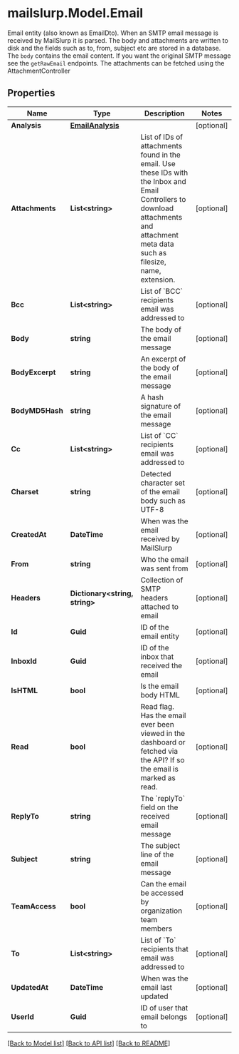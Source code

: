 # mailslurp.Model.Email
Email entity (also known as EmailDto). When an SMTP email message is received by MailSlurp it is parsed. The body and attachments are written to disk and the fields such as to, from, subject etc are stored in a database. The `body` contains the email content. If you want the original SMTP message see the `getRawEmail` endpoints. The attachments can be fetched using the AttachmentController
## Properties

Name | Type | Description | Notes
------------ | ------------- | ------------- | -------------
**Analysis** | [**EmailAnalysis**](EmailAnalysis) |  | [optional] 
**Attachments** | **List&lt;string&gt;** | List of IDs of attachments found in the email. Use these IDs with the Inbox and Email Controllers to download attachments and attachment meta data such as filesize, name, extension. | [optional] 
**Bcc** | **List&lt;string&gt;** | List of &#x60;BCC&#x60; recipients email was addressed to | [optional] 
**Body** | **string** | The body of the email message | [optional] 
**BodyExcerpt** | **string** | An excerpt of the body of the email message | [optional] 
**BodyMD5Hash** | **string** | A hash signature of the email message | [optional] 
**Cc** | **List&lt;string&gt;** | List of &#x60;CC&#x60; recipients email was addressed to | [optional] 
**Charset** | **string** | Detected character set of the email body such as UTF-8 | [optional] 
**CreatedAt** | **DateTime** | When was the email received by MailSlurp | [optional] 
**From** | **string** | Who the email was sent from | [optional] 
**Headers** | **Dictionary&lt;string, string&gt;** | Collection of SMTP headers attached to email | [optional] 
**Id** | **Guid** | ID of the email entity | [optional] 
**InboxId** | **Guid** | ID of the inbox that received the email | [optional] 
**IsHTML** | **bool** | Is the email body HTML | [optional] 
**Read** | **bool** | Read flag. Has the email ever been viewed in the dashboard or fetched via the API? If so the email is marked as read. | [optional] 
**ReplyTo** | **string** | The &#x60;replyTo&#x60; field on the received email message | [optional] 
**Subject** | **string** | The subject line of the email message | [optional] 
**TeamAccess** | **bool** | Can the email be accessed by organization team members | [optional] 
**To** | **List&lt;string&gt;** | List of &#x60;To&#x60; recipients that email was addressed to | [optional] 
**UpdatedAt** | **DateTime** | When was the email last updated | [optional] 
**UserId** | **Guid** | ID of user that email belongs to | [optional] 

[[Back to Model list]](../README#documentation-for-models) [[Back to API list]](../README#documentation-for-api-endpoints) [[Back to README]](../README)

